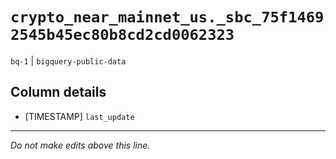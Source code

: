 # `crypto_near_mainnet_us._sbc_75f14692545b45ec80b8cd2cd0062323`
`bq-1` | `bigquery-public-data`

## Column details
* [TIMESTAMP] `last_update`

-------------------------------------------------------------------------------
*Do not make edits above this line.*
